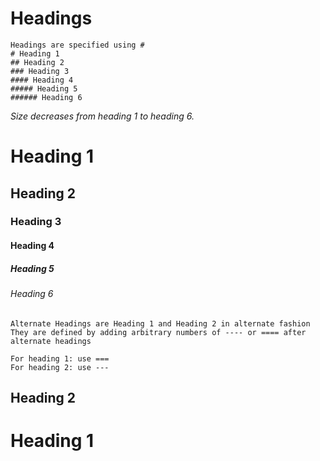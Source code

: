 # Headings

```
Headings are specified using #
# Heading 1
## Heading 2
### Heading 3
#### Heading 4
##### Heading 5
###### Heading 6
```
*Size decreases from heading 1 to heading 6.*

# Heading 1
## Heading 2
### Heading 3
#### Heading 4
##### Heading 5
###### Heading 6

```
Alternate Headings are Heading 1 and Heading 2 in alternate fashion
They are defined by adding arbitrary numbers of ---- or ==== after alternate headings

For heading 1: use ===
For heading 2: use ---
```

Heading 2
--------
Heading 1
==========
